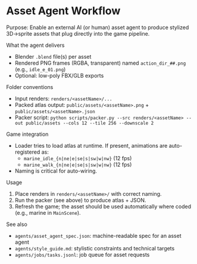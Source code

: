 # Asset Agent Workflow

Purpose: Enable an external AI (or human) asset agent to produce stylized 3D→sprite assets that plug directly into the game pipeline.

What the agent delivers
- Blender `.blend` file(s) per asset
- Rendered PNG frames (RGBA, transparent) named `action_dir_##.png` (e.g., `idle_e_01.png`)
- Optional: low-poly FBX/GLB exports

Folder conventions
- Input renders: `renders/<assetName>/...`
- Packed atlas output: `public/assets/<assetName>.png` + `public/assets/<assetName>.json`
- Packer script: `python scripts/packer.py --src renders/<assetName> --out public/assets --cols 12 --tile 256 --downscale 2`

Game integration
- Loader tries to load atlas at runtime. If present, animations are auto-registered as:
  - `marine_idle_{n|ne|e|se|s|sw|w|nw}` (12 fps)
  - `marine_walk_{n|ne|e|se|s|sw|w|nw}` (12 fps)
- Naming is critical for auto-wiring.

Usage
1) Place renders in `renders/<assetName>/` with correct naming.
2) Run the packer (see above) to produce atlas + JSON.
3) Refresh the game; the asset should be used automatically where coded (e.g., marine in `MainScene`).

See also
- `agents/asset_agent_spec.json`: machine-readable spec for an asset agent
- `agents/style_guide.md`: stylistic constraints and technical targets
- `agents/jobs/tasks.jsonl`: job queue for asset requests
